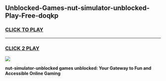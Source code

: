 
## Unblocked-Games-nut-simulator-unblocked-Play-Free-doqkp
<h3>
<a href="https://premium76.site?title=nut-simulator-unblocked&ref=10A">CLICK TO PLAY</a></h3>
<hr>

<h3>
<a href="https://premium76.site?title=nut-simulator-unblocked&ref=10A">CLICK 2 PLAY</a>
  
</h3>

<a href="https://premium76.site?title=nut-simulator-unblocked&ref=10A"><img src="https://clearcache.store/games.png"></a>


**nut-simulator-unblocked games unblocked: Your Gateway to Fun and Accessible Online Gaming**
